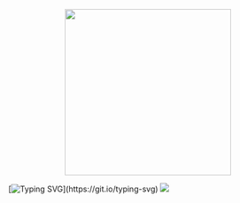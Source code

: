 <div id="header" align="center">
  <img src="https://lh5.googleusercontent.com/Oo6DFiFlIL3dfqSeUEz1WEOyD_Uk0QRuYmFKV0sryBZSHDi5w8xL8i8qAI2BlD2BrHsroly_P8I5vE4hrv5cvJ1rZF9iDGndMx_zjfPh7yfWkqYCNqchhwfjqjQZHJ--cw=w1280" width="300"/>
</div>



[![Typing SVG](https://readme-typing-svg.demolab.com/?lines=New+website+released;Html+on+TOP;FOLLOW+US!;vscode+best;JOIN+THE+DISC;)](https://git.io/typing-svg)
![](https://komarev.com/ghpvc/?username=thepizzaedition)

